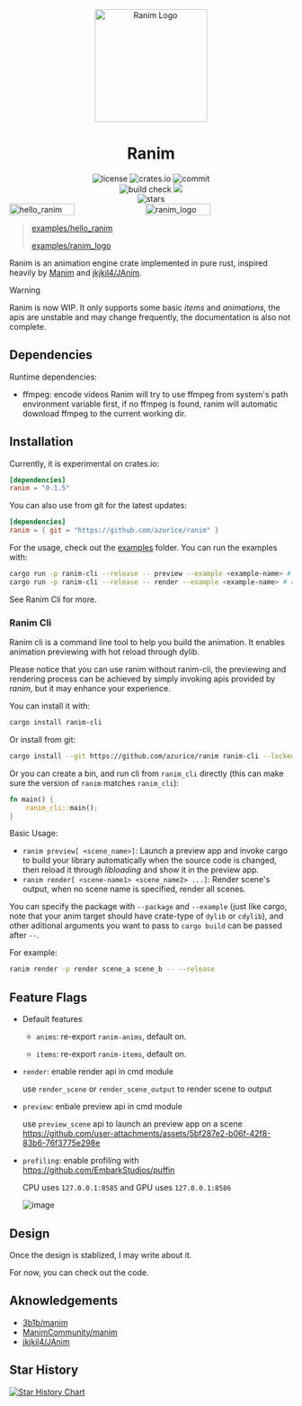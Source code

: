 <div align="center">
<img alt="Ranim Logo" src="./assets/ranim.png" width="200" height="200" />

# Ranim
<div>
    <img alt="license" src="https://img.shields.io/github/license/AzurIce/ranim" />
    <img alt="crates.io" src="https://img.shields.io/crates/v/ranim.svg" />
    <img alt="commit" src="https://img.shields.io/github/commit-activity/m/AzurIce/ranim?color=%23ff69b4">
</div>
<div>
    <img alt="build check" src="https://github.com/AzurIce/ranim/actions/workflows/build.yml/badge.svg" />
    <img alg="website check" src="https://github.com/AzurIce/ranim/actions/workflows/website.yml/badge.svg" />
</div>
<div>
    <img alt="stars" src="https://img.shields.io/github/stars/AzurIce/ranim?style=social">
</div>
</div>

<div style="display: flex;">
    <img alt="hello_ranim" src="./assets/hello_ranim.gif" width="48%" />
    <img alt="ranim_logo" src="./assets/ranim_logo.gif" width="48%" />
</div>

> [examples/hello_ranim](./examples/hello_ranim)
> 
> [examples/ranim_logo](./examples/ranim_logo)

Ranim is an animation engine crate implemented in pure rust, inspired heavily by [Manim](https://github.com/3b1b/manim/tree/master) and [jkjkil4/JAnim](https://github.com/jkjkil4/JAnim).

> [!WARNING]
> Ranim is now WIP. It only supports some basic *items* and *animations*, the apis are unstable and may change frequently, the documentation is also not complete.

## Dependencies

Runtime dependencies:
- ffmpeg: encode videos
  Ranim will try to use ffmpeg from system's path environment variable first, if no ffmpeg is found, ranim will automatic download ffmpeg to the current working dir.

## Installation

Currently, it is experimental on crates.io:

```toml
[dependencies]
ranim = "0.1.5"
```

You can also use from git for the latest updates:

```toml
[dependencies]
ranim = { git = "https://github.com/azurice/ranim" }
```

For the usage, check out the [examples](./examples) folder. You can run the examples with:

```bash
cargo run -p ranim-cli --release -- preview --example <example-name> # run a preview app for the example
cargo run -p ranim-cli --release -- render --example <example-name> # render the example
```

See Ranim Cli for more.

### Ranim Cli

Ranim cli is a command line tool to help you build the animation. It enables animation previewing with hot reload through dylib.

Please notice that you can use ranim without ranim-cli, the previewing and rendering process can be achieved by simply invoking apis provided by *ranim*, but it may enhance your experience.

You can install it with:

```bash
cargo install ranim-cli
```

Or install from git:

```bash
cargo install --git https://github.com/azurice/ranim ranim-cli --locked
```

Or you can create a bin, and run cli from `ranim_cli` directly (this can make sure the version of `ranim` matches `ranim_cli`):

```rust
fn main() {
    ranim_cli::main();
}
```

Basic Usage:
- `ranim preview[ <scene_name>]`: Launch a preview app and invoke cargo to build your library automatically when the source code is changed, then reload it through *libloading* and show it in the preview app.
- `ranim render[ <scene-name1> <scene_name2> ...]`: Render scene's output, when no scene name is specified, render all scenes.

You can specify the package with `--package` and `--example` (just like cargo, note that your anim target should have crate-type of `dylib` or `cdylib`), and other aditional arguments you want to pass to `cargo build` can be passed after `--`.

For example:

```bash
ranim render -p render scene_a scene_b -- --release
```

## Feature Flags

- Default features

  - `anims`: re-export `ranim-anims`, default on.

  - `items`: re-export `ranim-items`, default on.

- `render`: enable render api in cmd module
  
  use `render_scene` or `render_scene_output` to render scene to output

- `preview`: enbale preview api in cmd module

  use `preview_scene` api to launch an preview app on a scene
  https://github.com/user-attachments/assets/5bf287e2-b06f-42f8-83b6-76f3775e298e
- `profiling`: enable profiling with https://github.com/EmbarkStudios/puffin

  CPU uses `127.0.0.1:8585` and GPU uses `127.0.0.1:8586`
  
  ![image](https://github.com/user-attachments/assets/36bf841c-e30f-45cc-adbc-bd4bfff9bc4c)
   

## Design

Once the design is stablized, I may write about it.

For now, you can check out the code.

## Aknowledgements

- [3b1b/manim](https://github.com/3b1b/manim)
- [ManimCommunity/manim](https://github.com/ManimCommunity/manim/)
- [jkjkil4/JAnim](https://github.com/jkjkil4/JAnim)

## Star History

[![Star History Chart](https://api.star-history.com/svg?repos=AzurIce/ranim&type=Date)](https://www.star-history.com/#AzurIce/ranim&Date)
